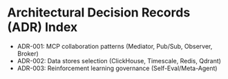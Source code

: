 # Architectural Decision Records (ADR) Index

- ADR-001: MCP collaboration patterns (Mediator, Pub/Sub, Observer, Broker)
- ADR-002: Data stores selection (ClickHouse, Timescale, Redis, Qdrant)
- ADR-003: Reinforcement learning governance (Self-Eval/Meta-Agent)
